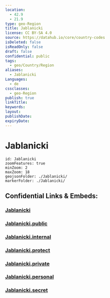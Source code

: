 ```yaml
---
location:
  - 42.9
  - 21.9
type: geo-Region
title: Jablanicki
license: CC BY-SA 4.0
source: https://datahub.io/core/country-codes
isDeleted: false
isReadOnly: false
draft: false
confidential: public
tags:
  - geo/Country/Region
aliases:
  - Jablanicki
Languages:
  - de
cssclasses:
  - geo-Region
publish: true
linkTitle:
keywords:
layout:
publishDate:
expiryDate:
---
```


# Jablanicki

```leaflet
id: Jablanicki
zoomFeatures: true 
minZoom: 2 
maxZoom: 18
geojsonFolder: ./Jablanicki/
markerFolder: ./Jablanicki/
```


## Confidential Links & Embeds: 

### [Jablanicki](/_Standards/Earth/Continent/Europe/Europe~South/Serbia/districts~Serbia/Jablanicki.md) 

### [Jablanicki.public](/_public/Earth/Continent/Europe/Europe~South/Serbia/districts~Serbia/Jablanicki.public.md) 

### [Jablanicki.internal](/_internal/Earth/Continent/Europe/Europe~South/Serbia/districts~Serbia/Jablanicki.internal.md) 

### [Jablanicki.protect](/_protect/Earth/Continent/Europe/Europe~South/Serbia/districts~Serbia/Jablanicki.protect.md) 

### [Jablanicki.private](/_private/Earth/Continent/Europe/Europe~South/Serbia/districts~Serbia/Jablanicki.private.md) 

### [Jablanicki.personal](/_personal/Earth/Continent/Europe/Europe~South/Serbia/districts~Serbia/Jablanicki.personal.md) 

### [Jablanicki.secret](/_secret/Earth/Continent/Europe/Europe~South/Serbia/districts~Serbia/Jablanicki.secret.md)

